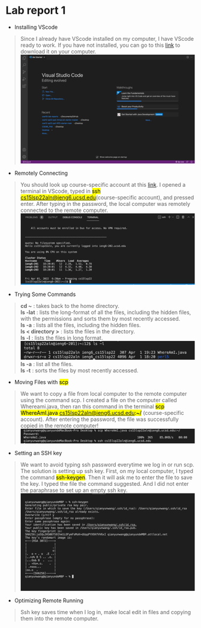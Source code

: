 # Lab report 1
* Installing VScode
> Since I already have VScode installed on my computer, I have VScode ready to work. If you have not installed, you can go to this [link](https://code.visualstudio.com) to download it on your computer.
![image](installVScode.png)

* Remotely Connecting
> You should look up course-specific account at this [link](https://sdacs.ucsd.edu/~icc/index.php). I opened a terminal in VScode, typed in <mark>ssh cs15lsp22aln@ieng6.ucsd.edu</mark>(course-specific account), and pressed enter. After typing in the password, the local computer was remotely connected to the remote computer.
![image](image.png)  

* Trying Some Commands
> **cd ~** : takes back to the home directory.  
**ls -lat** : lists the long-format of all the files, including the hidden files, with the permissions and sorts them by most recently accessed.  
**ls -a** : lists all the files, including the hidden files.  
**ls < directory >** : lists the files in the directory.  
**ls -l** : lists the files in long format. ![image](ls-ldemonstration.png)  
**ls -a** : list all the files.  
**ls -t** : sorts the files by most recently accessed.

* Moving Files with <mark>scp</mark>
> We want to copy a file from local computer to the remote computer using the command scp. I created a file on the computer called Whereami.java, then ran this command in the terminal <mark>scp WhereAmI.java cs15lsp22aln@ieng6.ucsd.edu:~/</mark> (course-specific account). After entering the password, the file was successfully copied in the remote computer!
![image](scp.png)

* Setting an SSH key
> We want to avoid typing ssh password everytime we log in or run scp. The solution is setting up ssh key. First, on my local computer, I typed the command <mark>ssh-keygen</mark>. Then it will ask me to enter the file to save the key. I typed the file the command suggested. And I did not enter the paraphrase to set up an empty ssh key. ![image](nopassword.png)

* Optimizing Remote Running
> Ssh key saves time when I log in, make local edit in files and copying them into the remote computer. 


